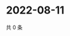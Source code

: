 # 2022-08-11

共 0 条

<!-- BEGIN WEIBO -->
<!-- 最后更新时间 Thu Aug 11 2022 11:17:19 GMT+0800 (China Standard Time) -->

<!-- END WEIBO -->
